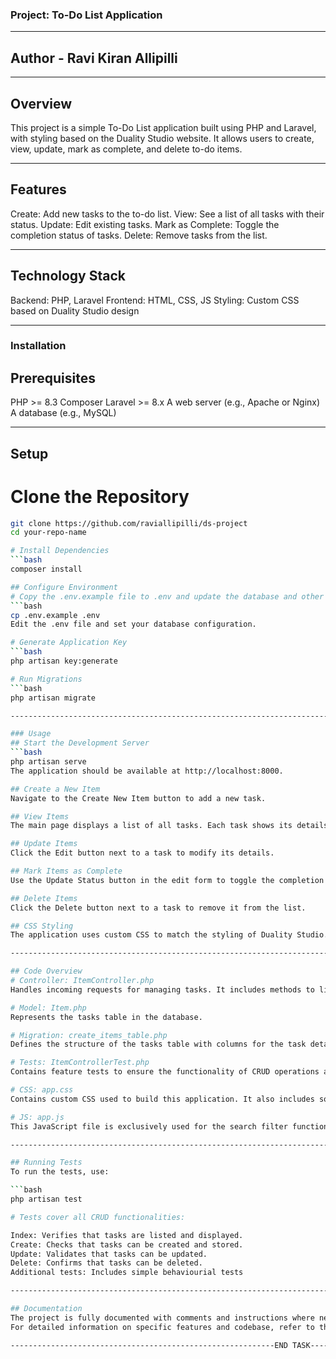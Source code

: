 ### Project: To-Do List Application

-------------------------------------------------------------------------------------------------------------------------------------

## Author - Ravi Kiran Allipilli

-------------------------------------------------------------------------------------------------------------------------------------

## Overview
This project is a simple To-Do List application built using PHP and Laravel, with styling based on the Duality Studio website. It allows users to create, view, update, mark as complete, and delete to-do items.

-------------------------------------------------------------------------------------------------------------------------------------

## Features
Create: Add new tasks to the to-do list.
View: See a list of all tasks with their status.
Update: Edit existing tasks.
Mark as Complete: Toggle the completion status of tasks.
Delete: Remove tasks from the list.

-------------------------------------------------------------------------------------------------------------------------------------

## Technology Stack
Backend: PHP, Laravel
Frontend: HTML, CSS, JS
Styling: Custom CSS based on Duality Studio design

-------------------------------------------------------------------------------------------------------------------------------------

### Installation
## Prerequisites
PHP >= 8.3
Composer
Laravel >= 8.x
A web server (e.g., Apache or Nginx)
A database (e.g., MySQL)

-------------------------------------------------------------------------------------------------------------------------------------

## Setup
# Clone the Repository
 ```bash
git clone https://github.com/raviallipilli/ds-project
cd your-repo-name

# Install Dependencies
 ```bash
composer install

## Configure Environment
# Copy the .env.example file to .env and update the database and other settings.
 ```bash
cp .env.example .env
Edit the .env file and set your database configuration.

# Generate Application Key
 ```bash
php artisan key:generate

# Run Migrations
 ```bash
php artisan migrate

-------------------------------------------------------------------------------------------------------------------------------------

### Usage
## Start the Development Server
 ```bash
php artisan serve
The application should be available at http://localhost:8000.

## Create a New Item
Navigate to the Create New Item button to add a new task.

## View Items
The main page displays a list of all tasks. Each task shows its details and status.

## Update Items
Click the Edit button next to a task to modify its details.

## Mark Items as Complete
Use the Update Status button in the edit form to toggle the completion status.

## Delete Items
Click the Delete button next to a task to remove it from the list.

## CSS Styling
The application uses custom CSS to match the styling of Duality Studio. The styles are defined in public/css/app.css.

-------------------------------------------------------------------------------------------------------------------------------------

## Code Overview
# Controller: ItemController.php
Handles incoming requests for managing tasks. It includes methods to list tasks, show the creation and editing forms, store new tasks, update existing tasks, and delete tasks.

# Model: Item.php
Represents the tasks table in the database.

# Migration: create_items_table.php
Defines the structure of the tasks table with columns for the task details and timestamps.

# Tests: ItemControllerTest.php
Contains feature tests to ensure the functionality of CRUD operations and search.

# CSS: app.css
Contains custom CSS used to build this application. It also includes some styles inspired by Duality Studio, but it is not an exact copy of their CSS.

# JS: app.js
This JavaScript file is exclusively used for the search filter functionality.

-------------------------------------------------------------------------------------------------------------------------------------

## Running Tests
To run the tests, use:

 ```bash
php artisan test

# Tests cover all CRUD functionalities:

Index: Verifies that tasks are listed and displayed.
Create: Checks that tasks can be created and stored.
Update: Validates that tasks can be updated.
Delete: Confirms that tasks can be deleted.
Additional tests: Includes simple behaviourial tests

-------------------------------------------------------------------------------------------------------------------------------------

## Documentation
The project is fully documented with comments and instructions where necessary. 
For detailed information on specific features and codebase, refer to the codebase and comments within the files.

-----------------------------------------------------------END TASK------------------------------------------------------------------
